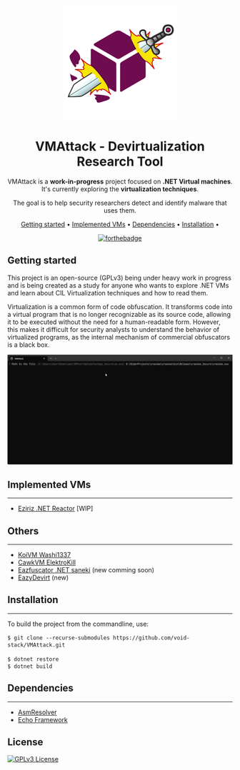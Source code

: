 <!-- markdownlint-configure-file {
  "MD013": {
    "code_blocks": false,
    "tables": false
  },
  "MD033": false,
  "MD041": false
} -->

<div align="center">

<img src="assets/Logo.png">

# VMAttack - Devirtualization Research Tool

VMAttack is a **work-in-progress** project focused on **.NET Virtual machines**. 
It's currently exploring the **virtualization techniques**.

The goal is to help security researchers detect and identify malware that uses them.

[Getting started](#getting-started) •
[Implemented VMs](#implemented-vms) •
[Dependencies](#dependencies) •
[Installation](#installation) •

[![forthebadge](https://forthebadge.com/images/badges/powered-by-black-magic.svg)](https://forthebadge.com)

</div>

## Getting started 

This project is an open-source (GPLv3) being under heavy work in progress and is being created as a study for anyone who wants to explore .NET VMs and learn about CIL Virtualization techniques and how to read them.

Virtualization is a common form of code obfuscation. It transforms code into a virtual program that is no longer recognizable as its source code, allowing it to be executed without the need for a human-readable form. However, this makes it difficult for security analysts to understand the behavior of virtualized programs, as the internal mechanism of commercial obfuscators is a black box.

<img src="assets/devirt_showcase.gif">

## Implemented VMs 
------------------
- [Eziriz .NET Reactor](doc/Eziriz/Readme.md) [WIP]

## Others
---------
- [KoiVM Washi1337](https://github.com/Washi1337/OldRod)
- [CawkVM ElektroKill](https://github.com/ElektroKill/CawkVM-Unpacker)
- [Eazfuscator .NET saneki](https://github.com/saneki/eazdevirt) (new comming soon)
- [EazyDevirt](https://github.com/puff/EazyDevirt) (new)

## Installation
---------------
To build the project from the commandline, use:
```
$ git clone --recurse-submodules https://github.com/void-stack/VMAttack.git

$ dotnet restore
$ dotnet build
```

## Dependencies
---------------
- [AsmResolver](https://github.com/Washi1337/AsmResolver)
- [Echo Framework](https://github.com/Washi1337/Echo)

## License
[![GPLv3 License](https://img.shields.io/badge/License-GPL%20v3-yellow.svg)](https://opensource.org/licenses/)
